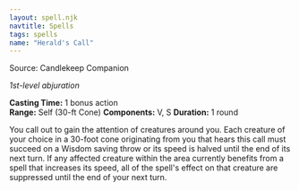 ```yaml
---
layout: spell.njk
navtitle: Spells
tags: spells
name: "Herald's Call"
---
```

Source:  Candlekeep Companion

_1st-level abjuration_

**Casting Time:** 1 bonus action  
**Range:** Self (30-ft Cone)
**Components:** V, S 
**Duration:** 1 round

You call out to gain the attention of creatures around you. Each creature of your choice in a 30-foot cone originating from you that hears this call must succeed on a Wisdom saving throw or its speed is halved until the end of its next turn. If any affected creature within the area currently benefits from a spell that increases its speed, all of the spell's effect on that creature are suppressed until the end of your next turn.
